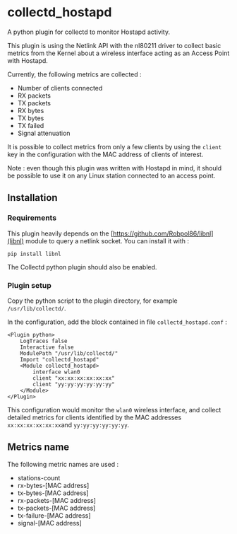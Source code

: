 # collectd_hostapd
A python plugin for collectd to monitor Hostapd activity.

This plugin is using the Netlink API with the nl80211 driver to collect basic metrics from the Kernel about a wireless interface acting as an Access Point with Hostapd.

Currently, the following metrics are collected :

 * Number of clients connected
 * RX packets
 * TX packets
 * RX bytes
 * TX bytes
 * TX failed
 * Signal attenuation

It is possible to collect metrics from only a few clients by using the `client` key in the configuration with the MAC address of clients of interest.

Note : even though this plugin was written with Hostapd in mind, it should be possible to use it on any Linux station connected to an access point.

## Installation

### Requirements

This plugin heavily depends on the [https://github.com/Robpol86/libnl](libnl) module to query a netlink socket. You can install it with :

```
pip install libnl
```

The Collectd python plugin should also be enabled.

### Plugin setup

Copy the python script to the plugin directory, for example `/usr/lib/collectd/`.

In the configuration, add the block contained in file `collectd_hostapd.conf` :

```
<Plugin python>
	LogTraces false
	Interactive false
	ModulePath "/usr/lib/collectd/"
	Import "collectd_hostapd"
	<Module collectd_hostapd>
		interface wlan0
		client "xx:xx:xx:xx:xx:xx"
		client "yy:yy:yy:yy:yy:yy"
    </Module>
</Plugin>
```

This configuration would monitor the `wlan0` wireless interface, and collect detailed metrics for clients identified by the MAC addresses `xx:xx:xx:xx:xx:xx`and `yy:yy:yy:yy:yy:yy`.

## Metrics name

The following metric names are used :

 * stations-count
 * rx-bytes-[MAC address]
 * tx-bytes-[MAC address]
 * rx-packets-[MAC address]
 * tx-packets-[MAC address]
 * tx-failure-[MAC address]
 * signal-[MAC address]